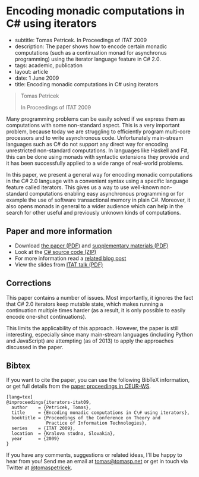 # Encoding monadic computations in C# using iterators

 - subtitle: Tomas Petricek. In Proceedings of ITAT 2009
 - description: The paper shows how to encode certain monadic computations (such as a continuation monad
     for asynchronus programming) using the iterator language feature in C# 2.0.
 - tags: academic, publication
 - layout: article
 - date: 1 June 2009
 - title: Encoding monadic computations in C# using iterators

> Tomas Petricek
>
> In Proceedings of ITAT 2009

Many programming problems can be easily solved if we express them as computations
with some non-standard aspect. This is a very important problem, because today we
are struggling to efficiently program multi-core processors and to write asynchronous
code. Unfortunately main-stream languages such as C# do not support any direct way
for encoding unrestricted non-standard computations. In languages like Haskell and F#,
this can be done using monads with syntactic extensions they provide and it has been
successfully applied to a wide range of real-world problems.

In this paper, we present
a general way for encoding monadic computations in the C# 2.0 language with a convenient
syntax using a specific language feature called iterators. This gives us a way to use
well-known non-standard computations enabling easy asynchronous programming or for
example the use of software transactional memory in plain C#. Moreover, it also opens
monads in general to a wider audience which can help in the search for other useful and
previously unknown kinds of computations.

## Paper and more information

 - Download [the paper (PDF)](iterators.pdf) and [supplementary materials (PDF)](iterators-sup.pdf)
 - Look at the [C# source code (ZIP)](iterators-src.zip)
 - For more information read a [related blog post](http://tomasp.net/blog/csharp-async.aspx)
 - View the slides from [ITAT talk (PDF)](iterators-itat.pdf)

## Corrections
This paper contains a number of issues. Most importantly, it ignores the fact that
C# 2.0 iterators keep mutable state, which makes running a continuation multiple times
harder (as a result, it is only possible to easily encode one-shot continuations).

This limits the applicability of this approach. However, the paper is still interesting,
especially since many main-stream languages (including Python and JavaScript) are
attempting (as of 2013) to apply the approaches discussed in the paper.


## <a id="cite">Bibtex</a>
If you want to cite the paper, you can use the following BibTeX information, or
get full details from the [paper proceedings in CEUR-WS](http://ceur-ws.org/Vol-584/).

    [lang=tex]
    @inproceedings{iterators-itat09,
      author    = {Petricek, Tomas},
      title     = {Encoding monadic computations in C\# using iterators},
      booktitle = {Proceedings of the Conference on Theory and
                   Practice of Information Technologies},
      series    = {ITAT 2009},
      location  = {Kralova studna, Slovakia},
      year      = {2009}
    }

If you have any comments, suggestions or related ideas, I'll be happy to
hear from you! Send me an email at [tomas@tomasp.net](mailto:tomas@tomasp.net)
or get in touch via Twitter at [@tomaspetricek](http://twitter.com/tomaspetricek).
